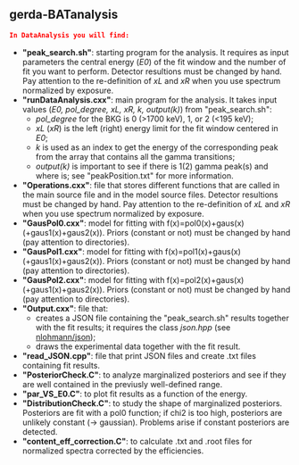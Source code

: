 ## gerda-BATanalysis
```json
In DataAnalysis you will find:
```
* **"peak_search.sh"**: starting program for the analysis. It requires as input parameters the central energy (_E0_) of the fit window and the number of fit you want to perform. Detector resultions must be changed by hand. Pay attention to the re-definition of _xL_ and _xR_ when you use spectrum normalized by exposure.
* **"runDataAnalysis.cxx"**: main program for the analysis. It takes input values (_E0, pol_degree, xL, xR, k, output(k)_) from "peak_search.sh":
  * _pol_degree_ for the BKG is 0 (>1700 keV), 1, or 2 (<195 keV);
  * _xL_ (_xR_) is the left (right) energy limit for the fit window centered in _E0_;
  * _k_ is used as an index to get the energy of the corresponding peak from the array that contains all the gamma transitions;
  * _output(k)_ is important to see if there is 1(2) gamma peak(s) and where is; see "peakPosition.txt" for more information.
* **"Operations.cxx"**: file that stores different functions that are called in the main source file and in the model source files. Detector resultions must be changed by hand. Pay attention to the re-definition of _xL_ and _xR_ when you use spectrum normalized by exposure.
* **"GausPol0.cxx"**: model for fitting with f(x)=pol0(x)+gaus(x) (+gaus1(x)+gaus2(x)). Priors (constant or not) must be changed by hand (pay attention to directories).
* **"GausPol1.cxx"**: model for fitting with f(x)=pol1(x)+gaus(x) (+gaus1(x)+gaus2(x)). Priors (constant or not) must be changed by hand (pay attention to directories).
* **"GausPol2.cxx"**: model for fitting with f(x)=pol2(x)+gaus(x) (+gaus1(x)+gaus2(x)). Priors (constant or not) must be changed by hand (pay attention to directories).
* **"Output.cxx"**: file that:
  * creates a JSON file containing the "peak_search.sh" results together with the fit results; it requires the class _json.hpp_ (see [nlohmann/json](https://github.com/nlohmann/json));
  * draws the experimental data together with the fit result.
* **"read_JSON.cpp"**: file that print JSON files and create .txt files containing fit results.
* **"PosteriorCheck.C"**: to analyze marginalized posteriors and see if they are well contained in the previusly well-defined range.
* **"par_VS_E0.C"**: to plot fit results as a function of the energy.
* **"DistributionCheck.C"**: to study the shape of marginalized posteriors. Posteriors are fit with a pol0 function; if chi2 is too high, posteriors are unlikely constant (-> gaussian). Problems arise if constant posteriors are detected.
* **"content_eff_correction.C"**: to calculate .txt and .root files for normalized spectra corrected by the efficiencies.
